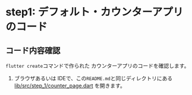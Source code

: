 # step1: デフォルト・カウンターアプリのコード

## コード内容確認
`flutter create`コマンドで作られた カウンターアプリのコードを確認します。  

1. ブラウザあるいは IDEで、この`README.md`と同じディレクトリにある [lib/src/step_1/counter_page.dart](./counter_page.dart) を開きます。

